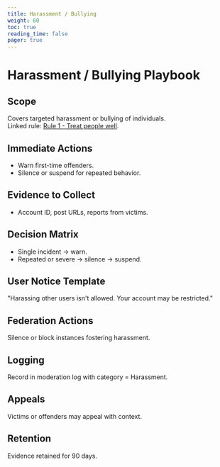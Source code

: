```yaml
---
title: Harassment / Bullying
weight: 60
toc: true
reading_time: false
pager: true
---
```


# Harassment / Bullying Playbook

## Scope
Covers targeted harassment or bullying of individuals.  
Linked rule: [Rule 1 - Treat people well](/docs/policies/rules/01_treat-people-well/).

## Immediate Actions
- Warn first-time offenders.  
- Silence or suspend for repeated behavior.

## Evidence to Collect
- Account ID, post URLs, reports from victims.

## Decision Matrix
- Single incident -> warn.  
- Repeated or severe -> silence -> suspend.

## User Notice Template
"Harassing other users isn't allowed. Your account may be restricted."

## Federation Actions
Silence or block instances fostering harassment.

## Logging
Record in moderation log with category = Harassment.

## Appeals
Victims or offenders may appeal with context.

## Retention
Evidence retained for 90 days.
